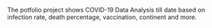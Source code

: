 The potfolio project shows COVID-19 Data Analysis till date based on infection rate, death percentage, vaccination, continent and more.
